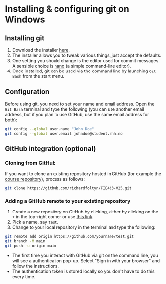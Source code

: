 # Installing & configuring git on Windows

## Installing git

1. Download the installer [here](https://git-scm.com/download/win).
2. The installer allows you to tweak various things, just accept the defaults.
3. One setting you should change is the editor used for commit messages.
  A sensible choice is [nano](https://www.howtogeek.com/42980/the-beginners-guide-to-nano-the-linux-command-line-text-editor/) 
  (a simple command-line editor).
4. Once installed, git can be used via the command line by 
    launching `Git Bash` from the start menu.


## Configuration

Before using git, you need to set your name and email address. 
Open the `Git Bash` terminal
and type the following (you can use another email address, but if 
you plan to use GitHub, use the same email address for both):

```bash
git config --global user.name "John Doe"
git config --global user.email johndoe@student.nhh.no
```


## GitHub integration (optional)


### Cloning from GitHub

If you want to clone an existing repository hosted in GitHub (for example the [course 
repository](https://github.com/richardfoltyn/FIE463-V25)), process as follows:
```bash
git clone https://github.com/richardfoltyn/FIE463-V25.git
```

### Adding a GitHub remote to your existing repository

1.  Create a new repository on GitHub by clicking, either by clicking 
    on the `+` in the top-right corner or use [this link](https://github.com/new).
2.  Pick a name, say `test`.
3.  Change to your local repository in the terminal and type the following:
```bash
git remote add origin https://github.com/yourname/test.git
git branch -M main
git push -u origin main
```

- The first time you interact with GitHub via git on the command line, 
    you will see a authentication pop-up. Select "Sign in with your browser"
    and follow the instructions.
- The authentication token is stored locally so you don't have to do this every time.